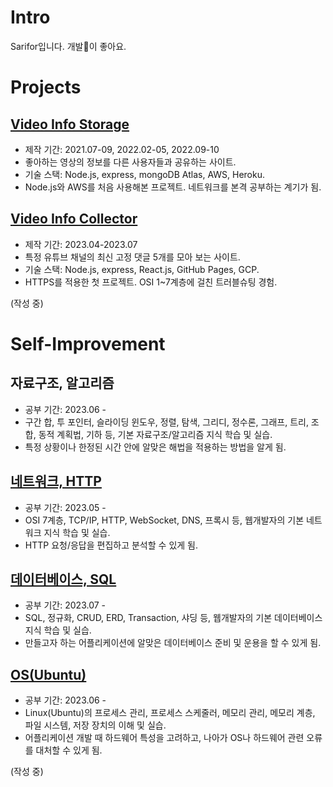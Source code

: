 <!--
**sarifor/sarifor** is a ✨ _special_ ✨ repository because its `README.md` (this file) appears on your GitHub profile.

Here are some ideas to get you started:

- 🔭 I’m currently working on ...
- 🌱 I’m currently learning ...
- 👯 I’m looking to collaborate on ...
- 🤔 I’m looking for help with ...
- 💬 Ask me about ...
- 📫 How to reach me: ...
- 😄 Pronouns: ...
- ⚡ Fun fact: ...
-->

# Intro
Sarifor입니다. 개발🐾이 좋아요.

# Projects
## [Video Info Storage](https://github.com/sarifor/video-info-storage)
- 제작 기간: 2021.07-09, 2022.02-05, 2022.09-10
- 좋아하는 영상의 정보를 다른 사용자들과 공유하는 사이트.
- 기술 스택: Node.js, express, mongoDB Atlas, AWS, Heroku.
- Node.js와 AWS를 처음 사용해본 프로젝트. 네트워크를 본격 공부하는 계기가 됨.

## [Video Info Collector](https://github.com/sarifor/video-info-collector)
- 제작 기간: 2023.04-2023.07
- 특정 유튜브 채널의 최신 고정 댓글 5개를 모아 보는 사이트.
- 기술 스택: Node.js, express, React.js, GitHub Pages, GCP.
- HTTPS를 적용한 첫 프로젝트. OSI 1~7계층에 걸친 트러블슈팅 경험.

(작성 중)

# Self-Improvement
## 자료구조, 알고리즘
- 공부 기간: 2023.06 -
- 구간 합, 투 포인터, 슬라이딩 윈도우, 정렬, 탐색, 그리디, 정수론, 그래프, 트리, 조합, 동적 계획법, 기하 등, 기본 자료구조/알고리즘 지식 학습 및 실습.
- 특정 상황이나 한정된 시간 안에 알맞은 해법을 적용하는 방법을 알게 됨.

## [네트워크, HTTP](https://github.com/sarifor/network-http-practice.git)
- 공부 기간: 2023.05 -
- OSI 7계층, TCP/IP, HTTP, WebSocket, DNS, 프록시 등, 웹개발자의 기본 네트워크 지식 학습 및 실습.
- HTTP 요청/응답을 편집하고 분석할 수 있게 됨.

## [데이터베이스, SQL](https://github.com/sarifor/db-practice.git)
- 공부 기간: 2023.07 -
- SQL, 정규화, CRUD, ERD, Transaction, 샤딩 등, 웹개발자의 기본 데이터베이스 지식 학습 및 실습.
- 만들고자 하는 어플리케이션에 알맞은 데이터베이스 준비 및 운용을 할 수 있게 됨.
  
## [OS(Ubuntu)](https://github.com/sarifor/linux-practice)
- 공부 기간: 2023.06 -
- Linux(Ubuntu)의 프로세스 관리, 프로세스 스케줄러, 메모리 관리, 메모리 계층, 파일 시스템, 저장 장치의 이해 및 실습.
- 어플리케이션 개발 때 하드웨어 특성을 고려하고, 나아가 OS나 하드웨어 관련 오류를 대처할 수 있게 됨.

(작성 중)
